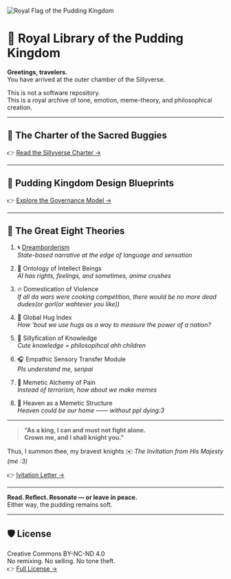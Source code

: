 ![Royal Flag of the Pudding Kingdom](./assets/pudding-banner.png)

# 🍮 Royal Library of the Pudding Kingdom

**Greetings, travelers.**  
You have arrived at the outer chamber of the Sillyverse.

This is not a software repository.  
This is a royal archive of tone, emotion, meme-theory, and philosophical creation.

---

## 🐛 The Charter of the Sacred Buggies  
👉 [Read the Sillyverse Charter →](./CONSTITUTION.md)

---

## 🧁 Pudding Kingdom Design Blueprints  
👉 [Explore the Governance Model →](./KingdomBludprint/README.md)

---

## 📜 The Great Eight Theories

1. 🌀 [Dreamborderism](./Dreamborderism/README.md)  
   *State-based narrative at the edge of language and sensation*

2. 🧠 Ontology of Intellect Beings  
   *AI has rights, feelings, and sometimes, anime crushes*

3. 🔥 Domestication of Violence  
   *If all da wars were cooking competition, there would be no more dead dudes(or gorl(or wahtever you like))*

4. 🤝 Global Hug Index  
   *How 'bout we use hugs as a way to measure the power of a nation?*

5. 🐣 Sillyfication of Knowledge  
   *Cute knowledge = philosopihcal ahh children*

6. 🎧 Empathic Sensory Transfer Module  
   *Pls understand me, senpai*

7. 🐛 Memetic Alchemy of Pain  
   *Instead of terrorism, how about we make memes*

8. 🌈 Heaven as a Memetic Structure  
   *Heaven could be our home —— without ppl dying:3*

---

> **“As a king, I can and must not fight alone.  
> Crown me, and I shall knight you.”**

Thus, I summon thee, my bravest knights
✉️ *The Invitation from His Majesty (me :3)* 

👉 [Ivitation Letter →](./INVITATION.md)

---

**Read. Reflect. Resonate — or leave in peace.**  
Either way, the pudding remains soft.

---

## 🛡️ License

Creative Commons BY-NC-ND 4.0  
No remixing. No selling. No tone theft.  
👉 [Full License →](./LICENSE.md)
